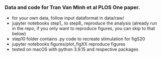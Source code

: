 ### Data and code for Tran Van Minh et al PLOS One paper. 
- for your own data, follow input dataformat in data/raw/
- jupyter notebooks step1_ to step8_ reproduce the analysis (already run in the repo, if you only want to reproduce figures, you can skip to that below)
- step10 folder contains .py code to recreate stimulation for figS20
- jupyter notebooks figures/plot_figXX reproduce figures
- tested on macOS with python 3.9.15 and respective packages
